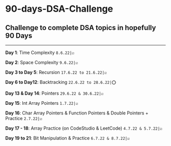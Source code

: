 # 90-days-DSA-Challenge

## Challenge to complete DSA topics in hopefully 90 Days

<hr>

**Day 1**: Time Complexity `8.6.22|☑️`

**Day 2**: Space Complexity `9.6.22|☑️`

**Day 3 to Day 5**: Recursion `17.6.22 to 21.6.22|☑️`

**Day 6 to Day12**: Backtracking `22.6.22 to 28.6.22|⭕`

**Day 13 & Day 14**: Pointers `29.6.22 & 30.6.22|☑️`

**Day 15**: Int Array Pointers `1.7.22|☑️`

**Day 16**: Char Array Pointers & Function Pointers & Double Pointers + Practice `2.7.22|☑️`

**Day 17 - 18**: Array Practice (on CodeStudio & LeetCode) `4.7.22 & 5.7.22|☑️`

**Day 19 to 21**: Bit Manipulation & Practice `6.7.22 & 8.7.22|☑️`
